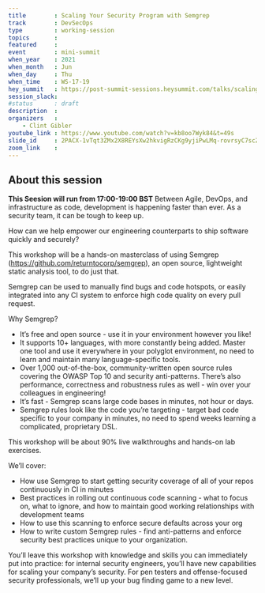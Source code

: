 ```yaml
---
title        : Scaling Your Security Program with Semgrep
track        : DevSecOps
type         : working-session
topics       :
featured     :
event        : mini-summit
when_year    : 2021
when_month   : Jun
when_day     : Thu
when_time    : WS-17-19
hey_summit   : https://post-summit-sessions.heysummit.com/talks/scaling-your-security-program-with-semgrep/
session_slack:
#status      : draft
description  :
organizers   :
    - Clint Gibler
youtube_link : https://www.youtube.com/watch?v=kb8oo7Wyk84&t=49s
slide_id     : 2PACX-1vTqt3ZMx2X8REYsXw2hkvigRzCKg9yjiPwLMq-rovrsyC7scZZ7ne_rHlyrFEDQ6KhnTO5G6UFgBMSH 
zoom_link    : 
---
```


## About this session
**This Seesion will run from 17:00-19:00 BST**
Between Agile, DevOps, and infrastructure as code, development is happening faster than ever. As a security team, it can be tough to keep up.

How can we help empower our engineering counterparts to ship software quickly and securely?

This workshop will be a hands-on masterclass of using Semgrep (https://github.com/returntocorp/semgrep), an open source, lightweight static analysis tool, to do just that.

Semgrep can be used to manually find bugs and code hotspots, or easily integrated into any CI system to enforce high code quality on every pull request.

Why Semgrep?

* It’s free and open source - use it in your environment however you like!
* It supports 10+ languages, with more constantly being added. Master one tool and use it everywhere in your polyglot environment, no need to learn and maintain many language-specific tools.
* Over 1,000 out-of-the-box, community-written open source rules covering the OWASP Top 10 and security anti-patterns. There’s also performance, correctness and robustness rules as well - win over your colleagues in engineering!
* It’s fast - Semgrep scans large code bases in minutes, not hour or days.
* Semgrep rules look like the code you’re targeting - target bad code specific to your company in minutes, no need to spend weeks learning a complicated, proprietary DSL.

This workshop will be about 90% live walkthroughs and hands-on lab exercises.

We’ll cover:

* How use Semgrep to start getting security coverage of all of your repos continuously in CI in minutes
* Best practices in rolling out continuous code scanning - what to focus on, what to ignore, and how to maintain good working relationships with development teams
* How to use this scanning to enforce secure defaults across your org
* How to write custom Semgrep rules - find anti-patterns and enforce security best practices unique to your organization.

You’ll leave this workshop with knowledge and skills you can immediately put into practice: for internal security engineers, you’ll have new capabilities for scaling your company’s security. For pen testers and offense-focused security professionals, we’ll up your bug finding game to a new level.
